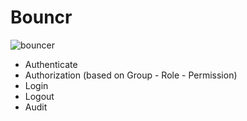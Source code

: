 # Bouncr


![bouncer](http://2.bp.blogspot.com/-kVVeXhsM8yU/VIhOpmLlnDI/AAAAAAAApfY/O5N9L72Byo4/s450/job_sp.png)

- Authenticate
- Authorization (based on Group - Role - Permission)
- Login
- Logout
- Audit

